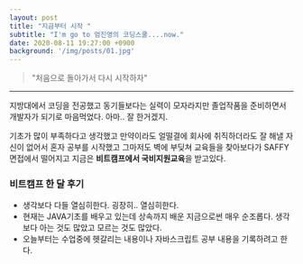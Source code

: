 ```yaml
---
layout: post
title: "지금부터 시작 "
subtitle: "I'm go to 엄진영의 코딩스쿨....now."
date: 2020-08-11 19:27:00 +0900
background: '/img/posts/01.jpg'
---
```


> "처음으로 돌아가서 다시 시작하자"
---

지방대에서 코딩을 전공했고 동기들보다는 실력이 모자라지만 졸업작품을 준비하면서 개발자가 되기로 마음먹었다. 아마.. 잘 한거겠지.

기초가 많이 부족하다고 생각했고 만약이라도 얼떨결에 회사에 취직하더라도 잘 해낼 자신이 없어서 혼자 공부를 시작했고 그마저도 벽에 부딪쳐 교육들을 찾아보다가
SAFFY 면접에서 떨어지고 지금은 **비트캠프에서 국비지원교육**을 받고있다.

### 비트캠프 한 달 후기

- 생각보다 다들 열심히한다. 굉장히.. 열심히한다.
- 현재는 JAVA기초를 배우고 있는데 상속까지 배운 지금으로썬 매우 순조롭다. 생각보다 아는 것도 많았고 모르는 것도 많았다.
- 오늘부터는 수업중에 헷갈리는 내용이나 자바스크립트 공부 내용을 기록하려고 한다.



